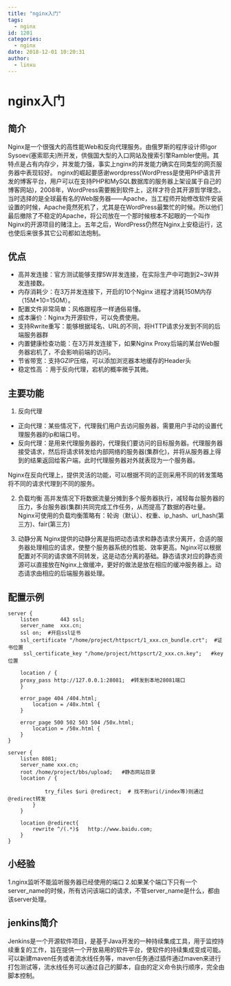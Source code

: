 ```yaml
---
title: "nginx入门"
tags:
  - nginx
id: 1201
categories:
  - nginx
date: 2018-12-01 10:20:31
author: 
  - linxu
---
```


# nginx入门 #

## 简介 ##
Nginx是一个很强大的高性能Web和反向代理服务。由俄罗斯的程序设计师lgor Sysoev(塞索耶夫)所开发，供俄国大型的入口网站及搜索引擎Rambler使用。其特点是占有内存少，并发能力强，事实上nginx的并发能力确实在同类型的网页服务器中表现较好。
nginx的崛起要感谢wordpress(WordPress是使用PHP语言开发的博客平台，用户可以在支持PHP和MySQL数据库的服务器上架设属于自己的博客网站)，2008年，WordPress需要搬到软件上，这样才符合其开源哲学理念。当时选择的是全球最有名的Web服务器——Apache，当工程师开始修改软件安装设置的时候，Apache竟然死机了，尤其是在WordPress最繁忙的时候。所以他们最后撤除了不稳定的Apache，将公司放在一个那时候根本不起眼的一个叫作Nginx的开源项目的赌注上。五年之后，WordPress仍然在Nginx上安稳运行，这也使后来很多其它公司都如法炮制。

## 优点 ##
* 高并发连接：官方测试能够支撑5W并发连接，在实际生产中可跑到2~3W并发连接数。
* 内存消耗少：在3万并发连接下，开启的10个Nginx 进程才消耗150M内存 （15M*10=150M）。
* 配置文件非常简单：风格跟程序一样通俗易懂。
* 成本廉价：Nginx为开源软件，可以免费使用。
* 支持Rwrite重写：能够根据域名、URL的不同，将HTTP请求分发到不同的后端服务器群
* 内置健康检查功能：在3万并发连接下，如果Nginx Proxy后端的某台Web服务器宕机了，不会影响前端的访问。
* 节省带宽：支持GZIP压缩，可以添加浏览器本地缓存的Header头
* 稳定性高 ：用于反向代理，宕机的概率微乎其微。

## 主要功能 ##
1. 反向代理
* 正向代理：某些情况下，代理我们用户去访问服务器，需要用户手动的设置代理服务器的ip和端口号。
* 反向代理：是用来代理服务器的，代理我们要访问的目标服务器。代理服务器接受请求，然后将请求转发给内部网络的服务器(集群化)，并将从服务器上得到的结果返回给客户端，此时代理服务器对外就表现为一个服务器。  

Nginx在反向代理上，提供灵活的功能，可以根据不同的正则采用不同的转发策略将不同的请求代理到不同的服务。

2. 负载均衡
高并发情况下将数据流量分摊到多个服务器执行，减轻每台服务器的压力，多台服务器(集群)共同完成工作任务，从而提高了数据的吞吐量。Nginx可使用的负载均衡策略有：轮询（默认）、权重、ip_hash、url_hash(第三方)、fair(第三方)

3. 动静分离
Nginx提供的动静分离是指把动态请求和静态请求分离开，合适的服务器处理相应的请求，使整个服务器系统的性能、效率更高。Nginx可以根据配置对不同的请求做不同转发，这是动态分离的基础。静态请求对应的静态资源可以直接放在Nginx上做缓冲，更好的做法是放在相应的缓冲服务器上。动态请求由相应的后端服务器处理。

## 配置示例 ##
``` config
server {
    listen       443 ssl;
    server_name  xxx.cn;
    ssl on;  #开启ssl证书
	ssl_certificate "/home/project/httpscrt/1_xxx.cn_bundle.crt";  #证书位置
     ssl_certificate_key "/home/project/httpscrt/2_xxx.cn.key";   #key位置

    location / {
    proxy_pass http://127.0.0.1:28081;  #转发到本地28081端口
    }

    error_page 404 /404.html;
        location = /40x.html {
    }

    error_page 500 502 503 504 /50x.html;
        location = /50x.html {
    }
}

server {
	listen 8081;
    server_name xxx.cn;
    root /home/project/bbs/upload;   #静态网站目录
	location / {
			
            try_files $uri @redirect;  # 找不到uri(/index等)则通过@redirect转发
    	}      
    }

	location @redirect{
     	rewrite ^/(.*)$   http://www.baidu.com;
    }
}
```

## 小经验 ##
1.nginx监听不能监听服务器已经使用的端口
2.如果某个端口下只有一个server_name的时候，所有访问该端口的请求，不管server_name是什么，都由该server处理。


## jenkins简介 ##
Jenkins是一个开源软件项目，是基于Java开发的一种持续集成工具，用于监控持续重复的工作，旨在提供一个开放易用的软件平台，使软件的持续集成变成可能。 
可以新建maven任务或者流水线任务等，maven任务通过插件通过maven来进行打包测试等，流水线任务可以通过自己的脚本，自由的定义命令执行顺序，完全由脚本控制。